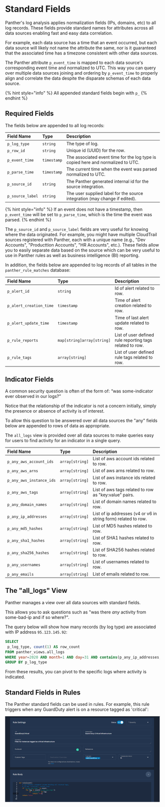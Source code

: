 # Standard Fields

Panther's log analysis applies normalization fields \(IPs, domains, etc\) to all log records. These fields provide standard names for attributes across all data sources enabling fast and easy data correlation.

For example, each data source has a time that an event occurred, but each data source will likely not name the attribute the same, nor is it guaranteed that the associated time has a timezone consistent with other data sources.

The Panther attribute `p_event_time` is mapped to each data source's corresponding event time and normalized to UTC. This way you can query over multiple data sources joining and ordering by `p_event_time` to properly align and correlate the data despite the disparate schemas of each data source.

{% hint style="info" %}
All appended standard fields begin with `p_`
{% endhint %}

## Required Fields

The fields below are appended to all log records:

| Field Name | Type | Description |
| :--- | :--- | :--- |
| `p_log_type` | `string` | The type of log. |
| `p_row_id` | `string` | Unique id \(UUID\) for the row. |
| `p_event_time` | `timestamp` | The associated event time for the log type is copied here and normalized to UTC. |
| `p_parse_time` | `timestamp` | The current time when the event was parsed normalized to UTC. |
| `p_source_id` | `string` | The Panther generated internal id for the source integration. |
| `p_source_label` | `string` | The user supplied label for the source integration \(may change if edited\). |

{% hint style="info" %}
If an event does not have a timestamp, then `p_event_time` will be set to `p_parse_time`, which is the time the event was parsed.
{% endhint %}

The `p_source_id` and `p_source_label` fields are very useful for knowing where the data originated. For example, you might have multiple CloudTrail sources registered with Panther, each with a unique name \(e.g., "Dev Accounts", "Producttion Accounts", "HR Accounts", etc.\). These fields allow you to easily separate data based on the source which can be very useful to use in Panther rules as well as business intelligence \(BI\) reporting.

In addition, the fields below are appended to log records of all tables in the `panther_rule_matches` database:

| Field Name | Type | Description |
| :--- | :--- | :--- |
| `p_alert_id` | `string` | Id of alert related to row. |
| `p_alert_creation_time` | `timestamp` | Time of alert creation related to row. |
| `p_alert_update_time` | `timestamp` | Time of last alert update related to row. |
| `p_rule_reports` | `map[string]array[string]` | List of user defined rule reporting tags related to row. |
| `p_rule_tags` | `array[string]` | List of user defined rule tags related to row. |

## Indicator Fields

A common security question is often of the form of: “was some-indicator ever observed in our logs?”

Notice that the relationship of the indicator is not a concern initially, simply the presence or absence of activity is of interest.

To allow this question to be answered over all data sources the "any" fields below are appended to rows of data as appropriate.

The `all_logs` view is provided over all data sources to make queries easy for users to find activity for an indicator in a single query.

| Field Name | Type | Description |
| :--- | :--- | :--- |
| `p_any_aws_account_ids` | `array[string]` | List of aws account ids related to row. |
| `p_any_aws_arns` | `array[string]` | List of aws arns related to row. |
| `p_any_aws_instance_ids` | `array[string]` | List of aws instance ids related to row. |
| `p_any_aws_tags` | `array[string]` | List of aws tags related to row as "key:value" pairs. |
| `p_any_domain_names` | `array[string]` | List of domain names related to row. |
| `p_any_ip_addresses` | `array[string]` | List of ip addresses \(v4 or v6 in string form\) related to row. |
| `p_any_md5_hashes` | `array[string]` | List of MD5 hashes related to row. |
| `p_any_sha1_hashes` | `array[string]` | List of SHA1 hashes related to row. |
| `p_any_sha256_hashes` | `array[string]` | List of SHA256 hashes related to row. |
| `p_any_usernames` | `array[string]` | List of usernames related to row. |
| `p_any_emails` | `array[string]` | List of emails related to row. |

## The "all\_logs" View

Panther manages a view over all data sources with standard fields.

This allows you to ask questions such as "was there _any_ activity from some-bad-ip and if so where?".

The query below will show how many records \(by log type\) are associated with IP address `95.123.145.92`:

```sql
SELECT
 p_log_type, count(1) AS row_count
FROM panther_views.all_logs
WHERE year=2020 AND month=1 AND day=31 AND contains(p_any_ip_addresses, '95.123.145.92')
GROUP BY p_log_type
```

From these results, you can pivot to the specific logs where activity is indicated.

## Standard Fields in Rules

The Panther standard fields can be used in rules. For example, this rule triggers when any GuardDuty alert is on a resource tagged as 'critical':

![Example Panther Rule](../.gitbook/assets/panther-fields%20%287%29.png)

